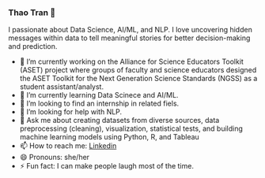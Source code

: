 ### Thao Tran 👋

I passionate about Data Science, AI/ML, and NLP. I love uncovering hidden messages within data to tell meaningful stories for better decision-making and prediction. 

- 🔭 I’m currently working on the Alliance for Science Educators Toolkit (ASET) project where groups of faculty and science educators designed the ASET Toolkit for the Next Generation Science Standards (NGSS) as a student assistant/analyst.
- 🌱 I’m currently learning Data Scinece and AI/ML.
- 👯 I’m looking to find an internship in related fiels. 
- 🤔 I’m looking for help with NLP.
- 💬 Ask me about creating datasets from diverse sources, data preprocessing (cleaning), visualization, statistical tests, and building machine learning models using Python, R, and Tableau
- 📫 How to reach me: [Linkedin](https://www.linkedin.com/in/thao-tran-a491b6139/)
- 😄 Pronouns: she/her
- ⚡ Fun fact: I can make people laugh most of the time. 

